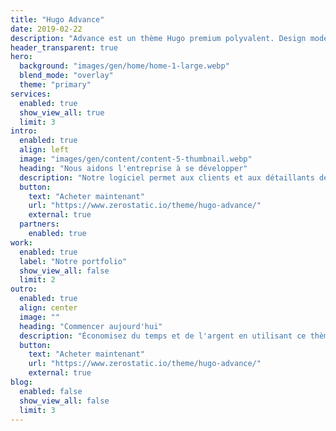 ```yaml
---
title: "Hugo Advance"
date: 2019-02-22
description: "Advance est un thème Hugo premium polyvalent. Design moderne, code propre et hautement configurable."
header_transparent: true
hero:
  background: "images/gen/home/home-1-large.webp"
  blend_mode: "overlay"
  theme: "primary"
services:
  enabled: true
  show_view_all: true
  limit: 3
intro:
  enabled: true
  align: left
  image: "images/gen/content/content-5-thumbnail.webp"
  heading: "Nous aidons l'entreprise à se développer"
  description: "Notre logiciel permet aux clients et aux détaillants de travailler de partout dans le monde, en déplacement ou à domicile."
  button:
    text: "Acheter maintenant"
    url: "https://www.zerostatic.io/theme/hugo-advance/"
    external: true
  partners:
    enabled: true
work:
  enabled: true
  label: "Notre portfolio"
  show_view_all: false
  limit: 2
outro:
  enabled: true
  align: center
  image: ""
  heading: "Commencer aujourd'hui"
  description: "Économisez du temps et de l'argent en utilisant ce thème Hugo premium."
  button:
    text: "Acheter maintenant"
    url: "https://www.zerostatic.io/theme/hugo-advance/"
    external: true
blog:
  enabled: false
  show_view_all: false
  limit: 3
---
```


